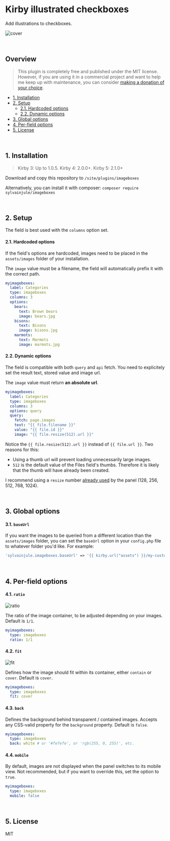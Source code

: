 # Kirby illustrated checkboxes

Add illustrations to checkboxes.

![cover](https://user-images.githubusercontent.com/14079751/48333924-58238200-e659-11e8-938d-311f7bec31a6.jpg)

<br/>

## Overview

> This plugin is completely free and published under the MIT license. However, if you are using it in a commercial project and want to help me keep up with maintenance, you can consider [making a donation of your choice](https://www.paypal.me/sylvainjl).

- [1. Installation](#1-installation)
- [2. Setup](#2-setup)
  * [2.1. Hardcoded options](#21-hardcoded-options)
  * [2.2. Dynamic options](#22-dynamic-options)
- [3. Global options](#3-global-options)
- [4. Per-field options](#4-per-field-options)
- [5. License](#5-license)

<br/>

## 1. Installation

> Kirby 3: Up to 1.0.5. Kirby 4: 2.0.0+. Kirby 5: 2.1.0+

Download and copy this repository to ```/site/plugins/imageboxes```

Alternatively, you can install it with composer: ```composer require sylvainjule/imageboxes```

<br/>

## 2. Setup

The field is best used with the `columns` option set.

#### 2.1. Hardcoded options

If the field's options are hardcoded, images need to be placed in the `assets/images` folder of your installation.

The `image` value must be a filename, the field will automatically prefix it with the correct path.

```yaml
myimageboxes:
  label: Categories
  type: imageboxes
  columns: 3
  options:
    bears:
      text: Brown bears
      image: bears.jpg
    bisons:
      text: Bisons
      image: bisons.jpg
    marmots:
      text: Marmots
      image: marmots.jpg
```

#### 2.2. Dynamic options

The field is compatible with both `query` and `api` fetch. You need to explicitely set the result text, stored value and image url.

The `image` value must return **an absolute url**.

```yaml
myimageboxes:
  label: Categories
  type: imageboxes
  columns: 3
  options: query
  query:
    fetch: page.images
    text: "{{ file.filename }}"
    value: "{{ file.id }}"
    image: "{{ file.resize(512).url }}"
```

Notice the `{{ file.resize(512).url }}` instead of `{{ file.url }}`. Two reasons for this:

- Using a thumb url will prevent loading unnecessarily large images.
- `512` is the default value of the Files field's thumbs. Therefore it is likely that the thumb will have already been created. 

I recommend using a `resize` number [already used](https://github.com/k-next/kirby/blob/a709a5728671c0b85a1f37db1d6b2a028151f013/config/api/models/File.php#L86) by the panel (128, 256, 512, 768, 1024).

<br/>

## 3. Global options

#### 3.1. `baseUrl`

If you want the images to be queried from a different location than the `assets/images` folder, you can set the `baseUrl` option in your `config.php` file to whatever folder you'd like. For example:

```php
'sylvainjule.imageboxes.baseUrl' => '{{ kirby.url("assets") }}/my-custom-folder',
```

<br/>

## 4. Per-field options

#### 4.1. `ratio`

![ratio](https://user-images.githubusercontent.com/14079751/48333927-58bc1880-e659-11e8-8ef2-d239985877ae.jpg)

The ratio of the image container, to be adjusted depending on your images. Default is `1/1`.

```yaml
myimageboxes:
  type: imageboxes
  ratio: 1/1
```

#### 4.2. `fit`

![fit](https://user-images.githubusercontent.com/14079751/48333925-58238200-e659-11e8-811c-074e43b43f2d.jpg)

Defines how the image should fit within its container, either `contain` or `cover`. Default is `cover`.

```yaml
myimageboxes:
  type: imageboxes
  fit: cover
```

#### 4.3. `back`

Defines the background behind transparent / contained images. Accepts any CSS-valid property for the `background` property. Default is `false`.

```yaml
myimageboxes:
  type: imageboxes
  back: white # or '#fefefe', or 'rgb(255, 0, 255)', etc.
```

#### 4.4. `mobile`

By default, images are not displayed when the panel switches to its mobile view. Not recommended, but if you want to override this, set the option to `true`.

```yaml
myimageboxes:
  type: imageboxes
  mobile: false
```

<br/>

## 5. License

MIT
